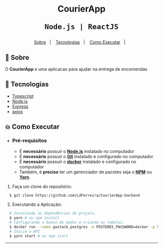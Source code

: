 <h1 align="center">
    CourierApp

    Node.js | ReactJS
</h1>


<p align="center">
  <a href="#bookmark-sobre">Sobre</a>&nbsp;&nbsp;&nbsp;|&nbsp;&nbsp;&nbsp;
  <a href="#rocket-tecnologias">Tecnologias</a>&nbsp;&nbsp;&nbsp;|&nbsp;&nbsp;&nbsp;
  <a href="#boom-como-executar">Como Executar</a>&nbsp;&nbsp;&nbsp;|&nbsp;&nbsp;&nbsp;
</p>


## :bookmark: Sobre

O **CourierApp** e uma aplicacao para ajudar na entrega de encomendas

## :rocket: Tecnologias

-  [Typescript](https://www.typescriptlang.org/)
-  [Node.js](https://nodejs.org/en/)
-  [Express](https://expressjs.com/)
-  [axios](https://github.com/axios/axios)

## :boom: Como Executar

- ### **Pré-requisitos**

  - É **necessário** possuir o **[Node.js](https://nodejs.org/en/)** instalado no computador
  - É **necessário** possuir o **[Git](https://git-scm.com/)** instalado e configurado no computador
  - É **necessário** possuir o **[docker](https://www.docker.com/)** instalado e configurado no computador
  - Também, é **preciso** ter um gerenciador de pacotes seja o **[NPM](https://www.npmjs.com/)** ou **[Yarn](https://yarnpkg.com/)**.

1. Faça um clone do repositório:

```sh
  $ git clone https://github.com/LdFerreira/CourierApp-backend
```

2. Executando a Aplicação:

```sh
  # Instalando as dependências do projeto.
  $ yarn # ou npm install
  # Configurando o banco de dados e criando as tabelas.
  $ docker run --name gostack_postgres -e POSTGRES_PASSWORD=docker -p 5432:5432 -d postgres
  # Inicie a API
  $ yarn start # ou npm start

```




---
